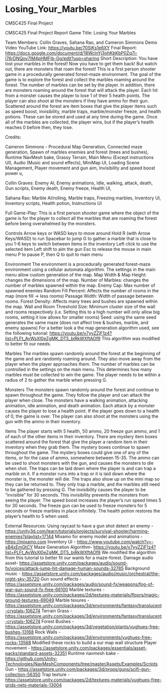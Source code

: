 # Losing_Your_Marbles
CMSC425 Final Project

CMSC425 Final Project Report
Game Title: Losing Your Marbles

Team Members: Collin Graves, Sahana Rao, and Cameron Simmons
Demo Video YouTube Link: https://youtu.be/70SjKs1e6XY
Final Report: https://docs.google.com/document/d/18WclnYj3ohKbKbP0Zq7i-l76rDNQov7lM4pHMFjb-Gg/edit?usp=sharing
Short Description:
You have lost your marbles in the forest! Now you have to get them back! But watch out, there are monsters that roam the forest!
This is a first person shooter game in a procedurally generated forest-maze environment. The goal of the game is to explore the forest and collect the marbles roaming around the forest. The number of marbles can be set by the player. In addition, there are monsters roaming around the forest that will attack the player. Each hit from a monster causes the player to lose 1 of their 5 health points. The player can also shoot at the monsters if they have ammo for their gun. Scattered around the forest are item boxes that give the player items such as speed boost, invisibility, marble traps, marble/monster freeze, and health potions. These can be stored and used at any time during the game. Once all of the marbles are collected, the player wins, but if the player’s health reaches 0 before then, they lose. 

Credits:

Cameron Simmons - 
  Procedural Map Generation,
  Connected maze generation,
  Spawn of marbles enemies and forest (trees and bushes),
  Runtime NavMesh bake,
  Grassy Terrain,
  Main Menu (Except instructions UI),
  Audio (Music and sound effects),
  MiniMap UI,
  Loading Scene Management,
  Player movement and gun aim,
  Invisibility and speed boost power u,

Collin Graves:
  Enemy AI,
  Enemy animations,
  Idle, walking, attack, death,
  Gun scripts,
  Enemy death,
  Enemy freeze,
  Health UI,

Sahana Rao:
  Marble AI/rolling,
  Marble traps,
  Freezing marbles,
  Inventory UI,
  Inventory scripts,
  Health potion,
  Instructions UI

Full Game-Play:
This is a first person shooter game where the object of the game is for the player to collect all the marbles that are roaming the forest before being overwhelmed by the monsters. 

Controls
Arrow keys or WASD keys to move around
Hold R (with Arrow Keys/WASD) to run 
Spacebar to jump
G to gather a marble that is close to you
1-6 keys to switch between items in the inventory
Left click to use the selected item
Left shift to aim the gun
Esc to release the mouse in main menu
P to pause 
P, then Q to quit to main menu

Environment
The environment is a procedurally generated forest-maze environment using a cellular automata algorithm. The settings in the main menu allow custom generation of the map.
Map Width & Map Height: changes the dimensions of the map. 
Number of Marbles: changes the number of marbles spawned within the map. 
Enemy Cap: Max number of spawned enemies 
Random Fill Percent: Affects the number of rooms in the map (more fill → less rooms)
Passage Width: Width of passage between rooms.
Forest Density: Affects many trees and bushes are spawned within the map.
Wall and Room Threshold Size: Minimum cluster size of the wall and rooms respectively (i.e. Setting this to a high number will only allow big rooms, setting it low allows for smaller rooms)
Seed: using the same seed generates the same maze (does not affect tree & bushes, marble, and enemy spawns)
For a better look a the map generation algorithm used, see the following tutorial: https://youtu.be/v7yyZZjF1z4?list=PLFt_AvWsXl0eZgMK_DT5_biRkWXftAOf9
This algorithm was modified to better fit our needs. 

Marbles
The marbles spawn randomly around the forest at the beginning of the game and are randomly roaming around. They also move away from the player when the player approaches them. The number of marbles can be controlled in the settings on the main menu. This determines how many marbles must be collected to win the game. The player needs to be within a radius of 2 to gather the marble when pressing G.

Monsters
The monsters spawn randomly around the forest and continue to spawn throughout the game. They follow the player and can attack the player when close. The monsters have a walking animation, attacking animation, idle animation, and death animation. Each attack by a monster causes the player to lose a health point. If the player goes down to a health of 0, the game is over. The player can also shoot at the monsters using the gun with the ammo in their inventory.

Items
The player starts with 5 health, 50 ammo, 20 freeze gun ammo, and 1 of each of the other items in their inventory. There are mystery item boxes scattered around the forest that give the player a random item in their inventory when they grab them. The mystery boxes continue to spawn throughout the game. The mystery boxes could give one of any of the items, or for the case of ammo, somewhere between 15-35. The ammo can be used to shoot monsters with the gun, and causes the monsters to die when shot. The traps can be laid down where the player is and can trap a marble on it. If a monster runs into a trap or it is laid down where the monster is, the monster will die. The traps also show up on the mini map so they can be returned to. They only trap a marble, and the marbles still need to be gathered by pressing G. The invisibility causes the player to be “invisible” for 30 seconds. This invisibility prevents the monsters from seeing the player. The speed boost increases the player’s run speed times 5 for 30 seconds. The freeze gun can be used to freeze monsters for 5 seconds or freeze marbles in place infinitely. The health potion restores the player’s health to 5 when used. 

External Resources:
Using raycast to have a gun shot detect an enemy - https://unity3d.com/learn/tutorials/projects/survival-shooter/harming-enemies?playlist=17144
Mixamo for enemy model and animations - https://mixamo.com
Inventory UI - https://www.youtube.com/watch?v=-xB4xEmGtCY
Maze Generation Algorithm- https://youtu.be/v7yyZZjF1z4?list=PLFt_AvWsXl0eZgMK_DT5_biRkWXftAOf9
We modified the algorithm from this tutorial to better fit our wants for a maze-forest.
Damage audio asset- https://assetstore.unity.com/packages/audio/sound-fx/voices/attack-jump-hit-damage-human-sounds-32785
Background music - https://assetstore.unity.com/packages/audio/music/orchestral/the-night-sky-35720
Gun sound effects - https://assetstore.unity.com/packages/audio/sound-fx/weapons/fog-of-war-gun-sound-fx-free-66100
Marble textures - https://assetstore.unity.com/packages/2d/textures-materials/floors/magic-ground-textures-69049
Marble texures - https://assetstore.unity.com/packages/3d/environments/fantasy/translucent-crystals-106274
Terrain Grass - https://assetstore.unity.com/packages/3d/environments/fantasy/translucent-crystals-106274
Forest Bushes - https://assetstore.unity.com/packages/3d/vegetation/plants/yughues-free-bushes-13168
Rock Walls - https://assetstore.unity.com/packages/3d/environments/yughues-free-rocks-13568
Modified these rocks to build a our map wall structure
Player movement - https://assetstore.unity.com/packages/essentials/asset-packs/standard-assets-32351
Runtime navmesh bake - https://github.com/Unity-Technologies/NavMeshComponents/tree/master/Assets/Examples/Scripts
Gun - https://assetstore.unity.com/packages/3d/props/guns/scifi-gun-collection-56350
Trap texture - https://assetstore.unity.com/packages/2d/textures-materials/yughues-free-grids-nets-materials-13004

